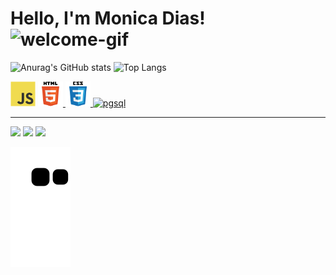 # Hello, I'm Monica Dias!          ![welcome-gif](https://user-images.githubusercontent.com/97922536/161062875-1b48dba4-3251-4493-9be4-bf7d18cddeb3.gif)


![Anurag's GitHub stats](https://github-readme-stats.vercel.app/api?username=monicahdias&show_icons=true&theme=highcontrast) ![Top Langs](https://github-readme-stats.vercel.app/api/top-langs/?username=monicahdias&layout=compact&theme=highcontrast)

<div style="display: inline_block">
<a href="https://developer.mozilla.org/en-US/docs/Web/JavaScript" target="_blank"> <img src="https://raw.githubusercontent.com/devicons/devicon/master/icons/javascript/javascript-original.svg" alt="javascript" width="40" height="40"/></a>
<a href="https://www.w3.org/html/" target="_blank"> <img src="https://raw.githubusercontent.com/devicons/devicon/master/icons/html5/html5-original-wordmark.svg" alt="html5" width="40" height="40"/> </a> 
<a href="https://www.w3schools.com/css/" target="_blank"> <img src="https://raw.githubusercontent.com/devicons/devicon/master/icons/css3/css3-original-wordmark.svg" alt="css3" width="40" height="40"/> </a>
<a href="https://www.postgresql.org/" target="_blank"> <img src="https://upload.wikimedia.org/wikipedia/commons/2/29/Postgresql_elephant.svg" alt="pgsql" width="40" height="40"/> </a>
</div>

<hr>

[<img src = "https://img.shields.io/badge/instagram-%23E4405F.svg?&style=for-the-badge&logo=instagram&logoColor=white">](https://www.instagram.com/monica.h.dias/) [<img src="https://img.shields.io/badge/linkedin-%230077B5.svg?&style=for-the-badge&logo=linkedin&logoColor=white" />](https://www.linkedin.com/in/monicashdias/) [<img src="https://img.shields.io/badge/-gmail-2EC866?style=for-the-badge&logo=gmail&logoColor=white" />](mailto:msumiedias@gmail.com)

![snake gif](https://github.com/monicahdias/monicahdias/blob/output/github-contribution-grid-snake.svg)
